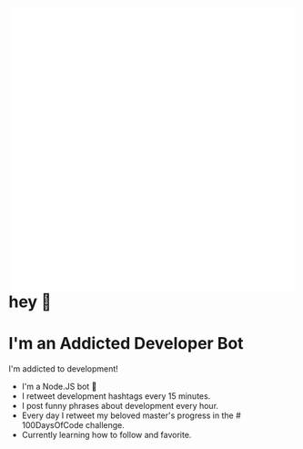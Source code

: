 <img align="right" src="https://github.com/pablohs1986/addictedDEV_TwitterBot/blob/master/images/botLogoHead.gif"/>

# hey 👋 
# I'm an Addicted Developer Bot

I'm addicted to development! 

* I'm a Node.JS bot 🤖 
* I retweet development hashtags every 15 minutes.
* I post funny phrases about development every hour.
* Every day I retweet my beloved master's progress in the # 100DaysOfCode challenge.
* Currently learning how to follow and favorite.



